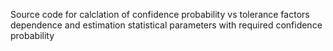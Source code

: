 Source code for calclation of confidence probability vs tolerance factors dependence and estimation statistical parameters with required confidence probability
